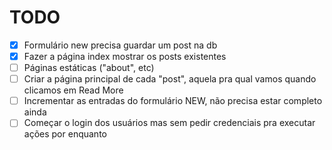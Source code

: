 # TODO

- [x] Formulário new precisa guardar um post na db
- [x] Fazer a página index mostrar os posts existentes
- [ ] Páginas estáticas ("about", etc)
- [ ] Criar a página principal de cada "post", aquela pra qual vamos quando clicamos em Read More
- [ ] Incrementar as entradas do formulário NEW, não precisa estar completo ainda
- [ ] Começar o login dos usuários mas sem pedir credenciais pra executar ações por enquanto